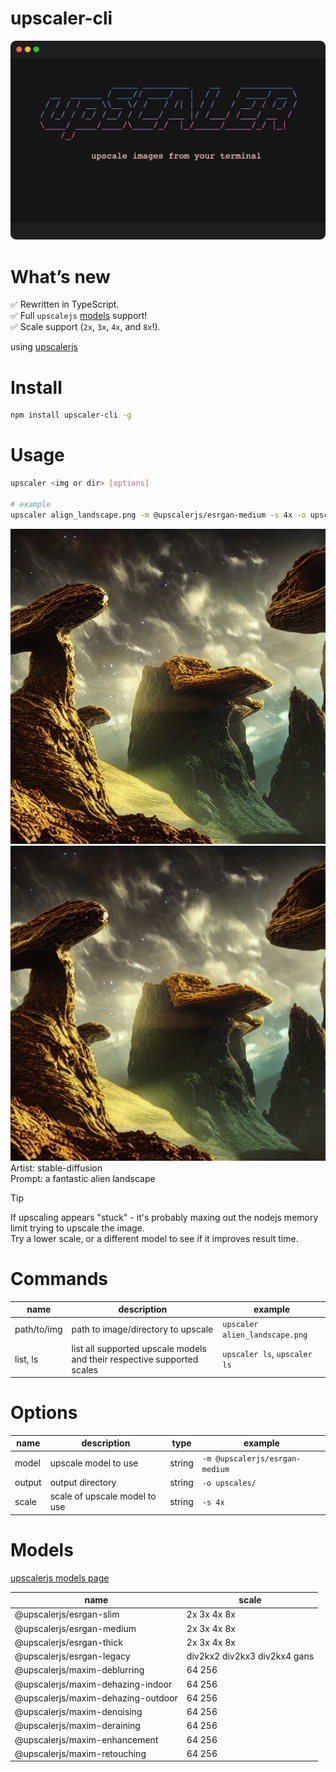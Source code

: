 # upscaler-cli

![](/src//logo/logo.png)

# What’s new

✅ Rewritten in TypeScript.  
✅ Full `upscalejs` [models](https://upscalerjs.com/models/) support!  
✅ Scale support (`2x`, `3x`, `4x`, and `8x`!).

using [upscalerjs](https://upscalerjs.com/)

# Install

```bash
npm install upscaler-cli -g
```

# Usage

```bash
upscaler <img or dir> [options]

# example
upscaler align_landscape.png -m @upscalerjs/esrgan-medium -s 4x -o upscales/
```

![](/alien_landscape.png)
![](/alien_landscape_upscaled.png)
Artist: stable-diffusion  
Prompt: a fantastic alien landscape

> [!TIP]
> If upscaling appears "stuck" - it's probably maxing out the nodejs memory limit trying to upscale the image.  
> Try a lower scale, or a different model to see if it improves result time.

# Commands

| name        | description                                                             | example                        |
| ----------- | ----------------------------------------------------------------------- | ------------------------------ |
| path/to/img | path to image/directory to upscale                                      | `upscaler alien_landscape.png` |
| list, ls    | list all supported upscale models and their respective supported scales | `upscaler ls`, `upscaler ls`   |

# Options

| name   | description                   | type   | example                        |
| ------ | ----------------------------- | ------ | ------------------------------ |
| model  | upscale model to use          | string | `-m @upscalerjs/esrgan-medium` |
| output | output directory              | string | `-o upscales/`                 |
| scale  | scale of upscale model to use | string | `-s 4x`                        |

# Models

[upscalerjs models page](https://upscalerjs.com/models/)

| name                               | scale                        |
| ---------------------------------- | ---------------------------- |
| @upscalerjs/esrgan-slim            | 2x 3x 4x 8x                  |
| @upscalerjs/esrgan-medium          | 2x 3x 4x 8x                  |
| @upscalerjs/esrgan-thick           | 2x 3x 4x 8x                  |
| @upscalerjs/esrgan-legacy          | div2kx2 div2kx3 div2kx4 gans |
| @upscalerjs/maxim-deblurring       | 64 256                       |
| @upscalerjs/maxim-dehazing-indoor  | 64 256                       |
| @upscalerjs/maxim-dehazing-outdoor | 64 256                       |
| @upscalerjs/maxim-denoising        | 64 256                       |
| @upscalerjs/maxim-deraining        | 64 256                       |
| @upscalerjs/maxim-enhancement      | 64 256                       |
| @upscalerjs/maxim-retouching       | 64 256                       |
